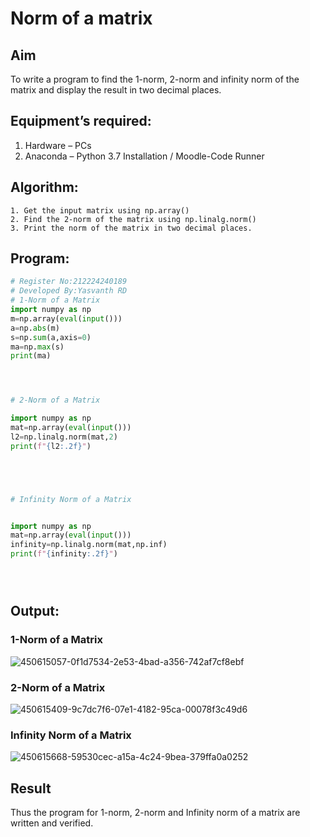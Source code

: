 # Norm of a matrix
## Aim
To write a program to find the 1-norm, 2-norm and infinity norm of the matrix and display the result in two decimal places.
## Equipment’s required:
1.	Hardware – PCs
2.	Anaconda – Python 3.7 Installation / Moodle-Code Runner
## Algorithm:
	1. Get the input matrix using np.array()   
    2. Find the 2-norm of the matrix using np.linalg.norm()
	3. Print the norm of the matrix in two decimal places.
## Program:
```Python
# Register No:212224240189
# Developed By:Yasvanth RD
# 1-Norm of a Matrix
import numpy as np
m=np.array(eval(input()))
a=np.abs(m)
s=np.sum(a,axis=0)
ma=np.max(s)
print(ma)




# 2-Norm of a Matrix

import numpy as np
mat=np.array(eval(input()))
l2=np.linalg.norm(mat,2)
print(f"{l2:.2f}")





# Infinity Norm of a Matrix


import numpy as np
mat=np.array(eval(input()))
infinity=np.linalg.norm(mat,np.inf)
print(f"{infinity:.2f}")





```
## Output:
### 1-Norm of a Matrix
![450615057-0f1d7534-2e53-4bad-a356-742af7cf8ebf](https://github.com/user-attachments/assets/74737248-1426-4bf0-8b51-50f4fcf3c818)


### 2-Norm of a Matrix
![450615409-9c7dc7f6-07e1-4182-95ca-00078f3c49d6](https://github.com/user-attachments/assets/45c87538-b991-4312-afe0-f43aaa2f3ece)


### Infinity Norm of a Matrix
![450615668-59530cec-a15a-4c24-9bea-379ffa0a0252](https://github.com/user-attachments/assets/e2d7d739-c6c8-41a7-a582-3adb600ac96c)


## Result
Thus the program for 1-norm, 2-norm and Infinity norm of a matrix are written and verified.
